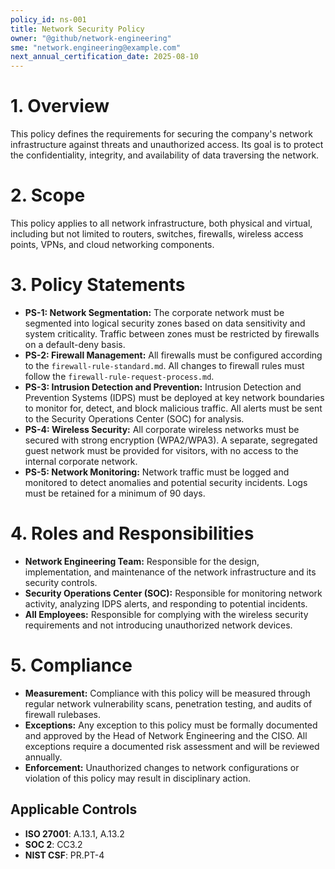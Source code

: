```yaml
---
policy_id: ns-001
title: Network Security Policy
owner: "@github/network-engineering"
sme: "network.engineering@example.com"
next_annual_certification_date: 2025-08-10
---
```


# 1. Overview
This policy defines the requirements for securing the company's network infrastructure against threats and unauthorized access. Its goal is to protect the confidentiality, integrity, and availability of data traversing the network.

# 2. Scope
This policy applies to all network infrastructure, both physical and virtual, including but not limited to routers, switches, firewalls, wireless access points, VPNs, and cloud networking components.

# 3. Policy Statements

*   **PS-1: Network Segmentation:** The corporate network must be segmented into logical security zones based on data sensitivity and system criticality. Traffic between zones must be restricted by firewalls on a default-deny basis.
*   **PS-2: Firewall Management:** All firewalls must be configured according to the `firewall-rule-standard.md`. All changes to firewall rules must follow the `firewall-rule-request-process.md`.
*   **PS-3: Intrusion Detection and Prevention:** Intrusion Detection and Prevention Systems (IDPS) must be deployed at key network boundaries to monitor for, detect, and block malicious traffic. All alerts must be sent to the Security Operations Center (SOC) for analysis.
*   **PS-4: Wireless Security:** All corporate wireless networks must be secured with strong encryption (WPA2/WPA3). A separate, segregated guest network must be provided for visitors, with no access to the internal corporate network.
*   **PS-5: Network Monitoring:** Network traffic must be logged and monitored to detect anomalies and potential security incidents. Logs must be retained for a minimum of 90 days.

# 4. Roles and Responsibilities

*   **Network Engineering Team:** Responsible for the design, implementation, and maintenance of the network infrastructure and its security controls.
*   **Security Operations Center (SOC):** Responsible for monitoring network activity, analyzing IDPS alerts, and responding to potential incidents.
*   **All Employees:** Responsible for complying with the wireless security requirements and not introducing unauthorized network devices.

# 5. Compliance

*   **Measurement:** Compliance with this policy will be measured through regular network vulnerability scans, penetration testing, and audits of firewall rulebases.
*   **Exceptions:** Any exception to this policy must be formally documented and approved by the Head of Network Engineering and the CISO. All exceptions require a documented risk assessment and will be reviewed annually.
*   **Enforcement:** Unauthorized changes to network configurations or violation of this policy may result in disciplinary action.

## Applicable Controls

* **ISO 27001**: A.13.1, A.13.2
* **SOC 2**: CC3.2
* **NIST CSF**: PR.PT-4
